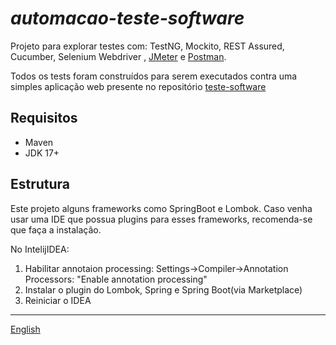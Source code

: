 # _automacao-teste-software_
Projeto para explorar testes com: TestNG, Mockito, REST Assured, Cucumber, Selenium Webdriver
, [JMeter](src/test/jmeter/README-JMETER.pt_br.md) e [Postman](src/test/postman/README-POSTMAN.pt_br.md).

Todos os tests foram construídos para serem executados contra uma simples aplicação web presente no
repositório [teste-software](https://github.com/leonidesfernando/teste-software)
## Requisitos
- Maven
- JDK 17+

## Estrutura
Este projeto alguns frameworks como SpringBoot e Lombok. Caso venha usar uma IDE que possua plugins para esses frameworks, recomenda-se que faça a instalação.

No IntelijIDEA:
1. Habilitar annotaion processing:
   Settings->Compiler->Annotation Processors: "Enable annotation processing"
2. Instalar o plugin do Lombok, Spring e Spring Boot(via Marketplace)
3. Reiniciar o IDEA

---
[English](README.md)